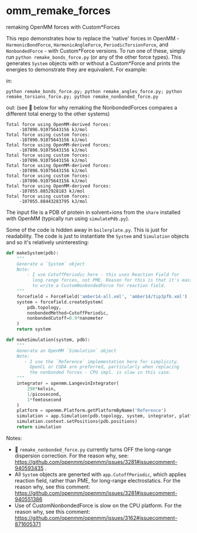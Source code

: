 # omm_remake_forces
remaking OpenMM forces with Custom\*Forces

This repo demonstrates how to replace the 'native' forces in OpenMM - `HarmonicBondForce`, `HarmonicAngleForce`, `PeriodicTorsionForce`, and `NonbondedForce` - with Custom\*Force versions. To run one of these, simply run `python remake_bonds_force.py` (or any of the other force types). This generates `System` objects with or without a Custom\*Force and prints the energies to demonstrate they are equivalent. For example:

in:
```
python remake_bonds_force.py; python remake_angles_force.py; python remake_torsions_force.py; python remake_nonbonded_force.py
```
out: (see :rotating_light: below for why remaking the NonbondedForces compares a different total energy to the other systems)
```
Total force using OpenMM-derived forces:
	 -107896.91075643156 kJ/mol
Total force using custom forces:
	 -107896.91075643156 kJ/mol
Total force using OpenMM-derived forces:
	 -107896.91075643156 kJ/mol
Total force using custom forces:
	 -107896.91075643156 kJ/mol
Total force using OpenMM-derived forces:
	 -107896.91075643156 kJ/mol
Total force using custom forces:
	 -107896.91075643156 kJ/mol
Total force using OpenMM-derived forces:
	 -107055.8852928183 kJ/mol
Total force using custom forces:
	 -107055.88443283795 kJ/mol
```

The input file is a PDB of protein in solvent+ions from the `share` installed with OpenMM (typically run using `simulatePdb.py`).

Some of the code is hidden away in `boilerplate.py`. This is just for readability. The code is just to instantiate the `System` and `Simulation` objects and so it's relatively uninteresting:
```python
def makeSystem(pdb):
    """
    Generate a `System` object
    Note:
        - I use CutoffPeriodic here - this uses Reaction Field for
          long range forces, not PME. Reason for this is that it's easier
          to write a CustomNonbondedForce for reaction field.
    """
    forcefield = ForceField('amber14-all.xml', 'amber14/tip3pfb.xml')
    system = forcefield.createSystem(
        pdb.topology,
        nonbondedMethod=CutoffPeriodic,
        nonbondedCutoff=0.9*nanometer
    )
    return system

def makeSimulation(system, pdb):
    """
    Generate an OpenMM `Simulation` object
    Note:
       - I use the `Reference` implementation here for simplicity.
         OpenCL or CUDA are preferred, particularly when replacing
         the nonbonded forces - CPU impl. is slow in this case.
    """
    integrator = openmm.LangevinIntegrator(
        298*kelvin,
        1/picosecond,
        1*femtosecond
    )
    platform = openmm.Platform.getPlatformByName('Reference')
    simulation = app.Simulation(pdb.topology, system, integrator, platform)
    simulation.context.setPositions(pdb.positions)
    return simulation
```




Notes:
- :rotating_light: `remake_nonbonded_force.py` currently turns OFF the long-range dispersion correction. For the reason why, see: https://github.com/openmm/openmm/issues/3281#issuecomment-940593435 . 
- All `System` objects are generted with `app.CutoffPeriodic`, which applies reaction field, rather than PME, for long-range electrostatics. For the reason why, see this comment: https://github.com/openmm/openmm/issues/3281#issuecomment-940551386
- Use of CustomNonbondedForce is slow on the CPU platform. For the reason why, see this comment: https://github.com/openmm/openmm/issues/3162#issuecomment-871605371




